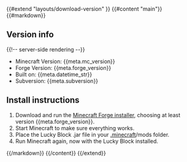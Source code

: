 {{#extend "layouts/download-version" }}
{{#content "main"}}
{{#markdown}}

## Version info

{{!-- server-side rendering --}}

-   Minecraft Version: \{{meta.mc_version}}
-   Forge Version: \{{meta.forge_version}}
-   Built on: \{{meta.datetime_str}}
-   Subversion: \{{meta.subversion}}

## Install instructions

1. Download and run the <a href="http://files.minecraftforge.net/maven/net/minecraftforge/forge/index_{{meta.mc_version}}.html">Minecraft Forge installer</a>, choosing at least version \{{meta.forge_version}}.
2. Start Minecraft to make sure everything works.
3. Place the Lucky Block .jar file in your <a href="https://minecraft.gamepedia.com/.minecraft">.minecraft</a>/mods folder.
4. Run Minecraft again, now with the Lucky Block installed.

{{/markdown}}
{{/content}}
{{/extend}}
